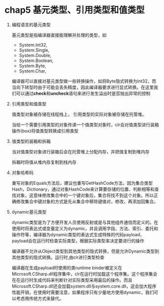 # chap5 基元类型、引用类型和值类型

1. 编程语言的基元类型

	基元类型是指编译器直接能理解并处理的类型，如
	+ System.Int32,
	+ System.Single,
	+ System.Double,
	+ System.Boolean,
	+ System.Byte,
	+ System.Char,
	
	编译器可以直接对基元类型做一些转换操作，如将Byte隐式转换为Int32，而当向下转型时由于可能会丢失精度，因此编译器要求进行显式转换。在这里我们可以通过**check**和**uncheck**语句来进行发生溢出时是否抛出异常的控制
	
1. 引用类型和值类型

	值类型对象被存储在线程栈上，
	引用类型的实际对象被存储在托管堆。
	
	当给一个需要引用类型的对象传递一个值类型对象时，clr会对值类型进行装箱操作(box)将值类型转换成引用类型
1. 值类型的装箱和拆箱  

	当对值类型对象进行装箱后会在托管堆上分配内存，并把值复制到堆内存
	
	拆箱时将值从堆内存复制到栈内存

1. 对象哈希码
	
	重写对象的Equals方法后，建议也重写GetHashCode方法，因为集合类型Hash，Dictionary，通过对象HashCode来计算要存储的位置、判断相等和查找对象，这意味修改集合中的一个键对象后，集合将找不到这个对象。所以正确修改集合中键对象的方式是先从集合中移除键值对，修改，再添加回集合。
1. dynamic基元类型
	
	dynamic类型是为了方便开发人员使用反射或是与其他组件通信而定义的。在使用时将表达式或变量定义为dynamic，并且调用字段、方法、索引、委托和操作符等，编译器为dynamic类型的表达式生成特殊的代码payload，payload会在运行时检查实际类型，根据实际类型来决定要进行的操作
	
	编译器不允许从Object类型到其他类型的隐式转换，但是允许Dynamic类型到其他类型的隐式转换。运行时,由clr进行类型检查
	
	编译器在生成payload时使用的类runtime binder被定义在Microsoft.CSharp.dll程序集中，clr在运行时加载这个程序集。这个程序集会在在运行时生成代码来判断针对实际类型采用最后的操作。而且Microsoft.CSharp.dll还会加载system.dll与system.core.dll，这会加大程序性能开销，在使用时需要注意，如果程序只有少量地方使用dynamic，我们可以考虑用传统方式来替代。